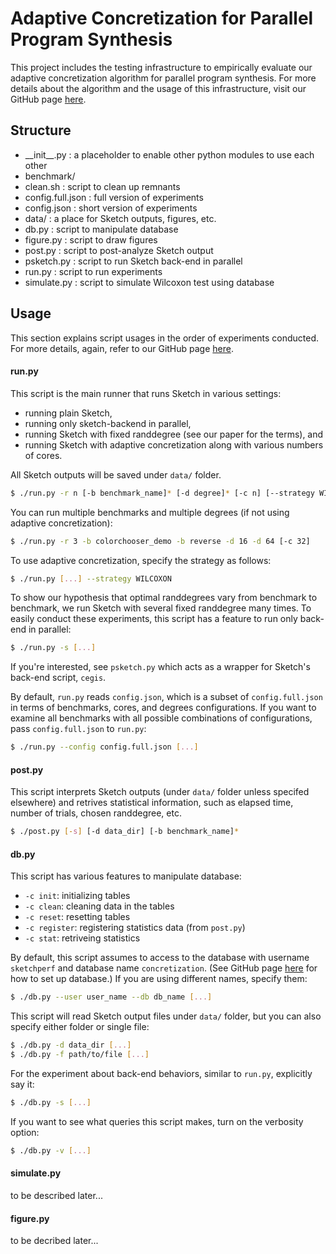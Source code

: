 # Adaptive Concretization for Parallel Program Synthesis

This project includes the testing infrastructure
to empirically evaluate our adaptive concretization algorithm
for parallel program synthesis.  For more details about
the algorithm and the usage of this infrastructure,
visit our GitHub page [here][gh].


## Structure

* \_\_init\_\_.py : a placeholder to enable other python modules to use each other
* benchmark/
* clean.sh : script to clean up remnants
* config.full.json : full version of experiments
* config.json : short version of experiments
* data/ : a place for Sketch outputs, figures, etc.
* db.py : script to manipulate database
* figure.py : script to draw figures
* post.py : script to post-analyze Sketch output
* psketch.py : script to run Sketch back-end in parallel
* run.py : script to run experiments
* simulate.py : script to simulate Wilcoxon test using database


## Usage

This section explains script usages in the order of experiments conducted.
For more details, again, refer to our GitHub page [here][gh].

#### run.py

This script is the main runner that runs Sketch in various settings:
* running plain Sketch,
* running only sketch-backend in parallel,
* running Sketch with fixed randdegree (see our paper for the terms), and
* running Sketch with adaptive concretization along with various numbers of cores.

All Sketch outputs will be saved under ```data/``` folder.

```sh
$ ./run.py -r n [-b benchmark_name]* [-d degree]* [-c n] [--strategy WILCOXON] [-s] [--timeout t]
```
You can run multiple benchmarks and
multiple degrees (if not using adaptive concretization):
```sh
$ ./run.py -r 3 -b colorchooser_demo -b reverse -d 16 -d 64 [-c 32]
```
To use adaptive concretization, specify the strategy as follows:
```sh
$ ./run.py [...] --strategy WILCOXON
```
To show our hypothesis that optimal randdegrees vary from benchmark to benchmark,
we run Sketch with several fixed randdegree many times.  To easily conduct
these experiments, this script has a feature to run only back-end in parallel:
```sh
$ ./run.py -s [...]
```
If you're interested, see `psketch.py` which acts as a wrapper for
Sketch's back-end script, `cegis`.

By default, `run.py` reads `config.json`, which is a subset of
`config.full.json` in terms of benchmarks, cores, and degrees configurations.
If you want to examine all benchmarks with all possible combinations of
configurations, pass `config.full.json` to `run.py`:
```sh
$ ./run.py --config config.full.json [...]
```

#### post.py

This script interprets Sketch outputs (under `data/` folder unless specifed elsewhere)
and retrives statistical information, such as elapsed time, number of trials,
chosen randdegree, etc.
```sh
$ ./post.py [-s] [-d data_dir] [-b benchmark_name]*
```

#### db.py

This script has various features to manipulate database:
* `-c init`: initializing tables
* `-c clean`: cleaning data in the tables
* `-c reset`: resetting tables
* `-c register`: registering statistics data (from `post.py`)
* `-c stat`: retriveing statistics

By default, this script assumes to access to the database
with username `sketchperf` and database name `concretization`.
(See GitHub page [here][gh] for how to set up database.)
If you are using different names, specify them:
```sh
$ ./db.py --user user_name --db db_name [...]
```
This script will read Sketch output files under `data/` folder,
but you can also specify either folder or single file:
```sh
$ ./db.py -d data_dir [...]
$ ./db.py -f path/to/file [...]
```
For the experiment about back-end behaviors, similar to `run.py`,
explicitly say it:
```sh
$ ./db.py -s [...]
```
If you want to see what queries this script makes, turn on the verbosity option:
```sh
$ ./db.py -v [...]
```

#### simulate.py

to be described later...

#### figure.py

to be decribed later...

[gh]: http://plum-umd.github.io/adaptive-concretization/

